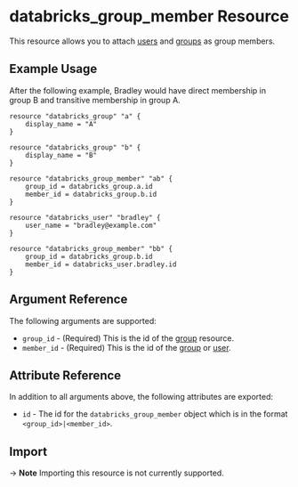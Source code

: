 # databricks_group_member Resource

This resource allows you to attach [users](user.md) and [groups](group.md) as group members.

## Example Usage

After the following example, Bradley would have direct membership in group B and transitive membership in group A.

```hcl
resource "databricks_group" "a" {
    display_name = "A"
}

resource "databricks_group" "b" {
    display_name = "B"
}

resource "databricks_group_member" "ab" {
    group_id = databricks_group.a.id
    member_id = databricks_group.b.id
}

resource "databricks_user" "bradley" {
    user_name = "bradley@example.com"
}

resource "databricks_group_member" "bb" {
    group_id = databricks_group.b.id
    member_id = databricks_user.bradley.id
}
```

## Argument Reference

The following arguments are supported:

* `group_id` - (Required) This is the id of the [group](group.md) resource.
* `member_id` - (Required) This is the id of the [group](group.md) or [user](user.md).

## Attribute Reference

In addition to all arguments above, the following attributes are exported:

* `id` - The id for the `databricks_group_member` object which is in the format `<group_id>|<member_id>`.

## Import

-> **Note** Importing this resource is not currently supported.
